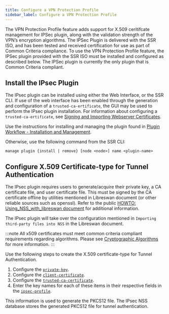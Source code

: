 ```yaml
---
title: Configure a VPN Protection Profile
sidebar_label: Configure a VPN Protection Profile
---
```

The VPN Protection Profile feature adds support for X.509 ceritifcate management for IPSec plugin, along with the validation strength of the VPN’s encryption algorithms. The IPSec Plugin is delivered with the SSR ISO, and has been tested and received certification for use as part of Common Criteria compliance. To use the VPN Protection Profile feature, the IPSec plugin provided with the SSR ISO must be installed and configured as described below. The IPSec plugin is currently the only plugin that is Common Criteria compliant.

## Install the IPsec Plugin

The IPsec plugin can be installed using either the Web Interface, or the SSR CLI. If use of the web interface has been enabled through the generation and configuration of a `trusted-ca-ertificate`, the GUI may be used to perform the IPsec plugin installation. For information about configuring a `trusted-ca-ertificate`, see [Signing and Importing Webserver Certificates](cc_fips_access_mgmt.md#signing-and-importing-webserver-certificates).


Use the instructions for installing and managing the plugin found in [Plugin Workflow - Installation and Management](plugin_intro.md#installation-and-management).

Otherwise, use the following command from the SSR CLI:

`manage plugin {install | remove} [node <node>] name <plugin-name>`

## Configure X.509 Certificate-type for Tunnel Authentication

The IPsec plugin requires users to generate/acquire their private key, a CA certificate file, and user certificate file. This must be signed by the CA certificate offline by utilities mentioned in Libreswan document (or other reliable sources such as openssl). Refer to the public [HOWTO: Using_NSS_with_libreswan document](https://libreswan.org/wiki/HOWTO:_Using_NSS_with_libreswan) for additional information. 

The IPsec plugin will take over the configuration mentioned in `Importing third-party files into NSS` in the Libreswan document. 

:::note
All x509 certificates must meet common criteria compliant requirements regarding algorithms. Please see [Cryptographic Algorithms](cc_fips_access_mgmt.md#ssh-server-cryptographic-algorithms) for more information. 
:::

Use the following steps to create the X.509 certificate-type for Tunnel Authentication. 

1. Configure the [`private-key`](plugin_ipsec_client.md#private-key).
2. Configure the [`client-certificate`](config_command_guide.md#configure-authority-client-certificate).
3. Configure the [`trusted-ca-certificate`](config_command_guide.md#configure-authority-trusted-ca-certificate).
4. Enter the key names for each of these items in their respective fields in the [`ipsec-profile`](plugin_ipsec_client.md#profiles).

This information is used to generate the PKCS12 file. The IPsec NSS database stores the generated PKCS12 file for tunnel authentication. 